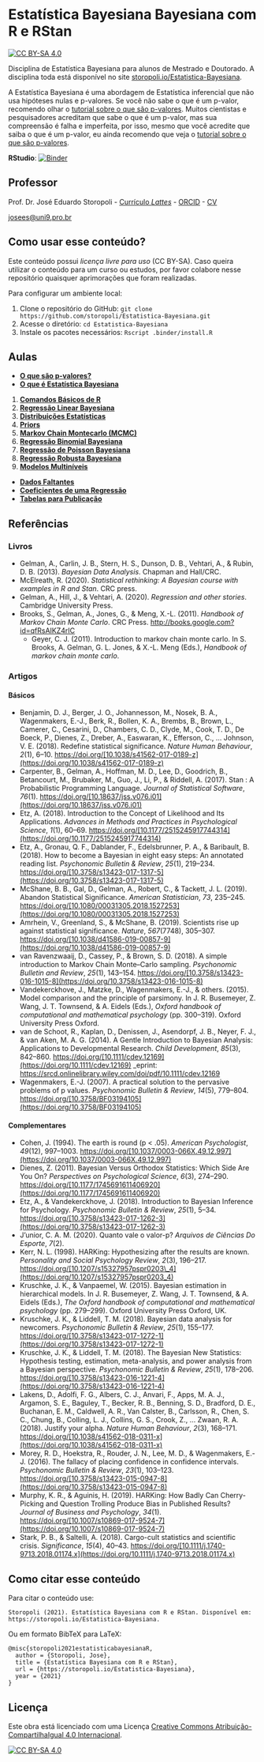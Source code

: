 Estatística Bayesiana Bayesiana com R e RStan
================

[![CC BY-SA
4.0](https://img.shields.io/badge/License-CC%20BY--SA%204.0-lightgrey.svg)](http://creativecommons.org/licenses/by-sa/4.0/)

Disciplina de Estatística Bayesiana para alunos de Mestrado e Doutorado.
A disciplina toda está disponível no site
[storopoli.io/Estatistica-Bayesiana](https://storopoli.io/Estatistica-Bayesiana).

A Estatística Bayesiana é uma abordagem de Estatística inferencial que
não usa hipóteses nulas e p-valores. Se você não sabe o que é um
p-valor, recomendo olhar o [tutorial sobre o que são
p-valores](https://storopoli.io/Estatistica-Bayesiana/pvalores.html).
Muitos cientistas e pesquisadores acreditam que sabe o que é um p-valor,
mas sua compreensão é falha e imperfeita, por isso, mesmo que você
acredite que saiba o que é um p-valor, eu ainda recomendo que veja o
[tutorial sobre o que são
p-valores](https://storopoli.io/Estatistica-Bayesiana/pvalores.html).

**RStudio**:
[![Binder](http://mybinder.org/badge_logo.svg)](http://mybinder.org/v2/gh/storopoli/Estatistica-Bayesiana/master?urlpath=rstudio)

## Professor

Prof. Dr. José Eduardo Storopoli - [Currículo
*Lattes*](http://lattes.cnpq.br/2281909649311607) -
[ORCID](https://orcid.org/0000-0002-0559-5176) -
[CV](https://storopoli.io)

<josees@uni9.pro.br>

## Como usar esse conteúdo?

Este conteúdo possui *licença livre para uso* (CC BY-SA). Caso queira
utilizar o conteúdo para um curso ou estudos, por favor colabore nesse
repositório quaisquer aprimorações que foram realizadas.

Para configurar um ambiente local:

1.  Clone o repositório do GitHub:
    `git clone https://github.com/storopoli/Estatistica-Bayesiana.git`
2.  Acesse o diretório: `cd Estatistica-Bayesiana`
3.  Instale os pacotes necessários: `Rscript .binder/install.R`

## Aulas

-   [**O que são
    p-valores?**](https://storopoli.io/Estatistica-Bayesiana/pvalores.html)
-   [**O que é Estatística
    Bayesiana**](https://storopoli.io/Estatistica-Bayesiana/0-Estatistica-Bayesiana.html)

1.  [**Comandos Básicos de
    R**](https://storopoli.io/Estatistica-Bayesiana/1-Comandos_Basicos.html)
2.  [**Regressão Linear
    Bayesiana**](https://storopoli.io/Estatistica-Bayesiana/2-Regressao_Linear.html)
3.  [**Distribuições
    Estatísticas**](https://storopoli.io/Estatistica-Bayesiana/3-Distribuicoes_Estatisticas.html)
4.  [**Priors**](https://storopoli.io/Estatistica-Bayesiana/4-Priors.html)
5.  [**Markov Chain
    Montecarlo (MCMC)**](https://storopoli.io/Estatistica-Bayesiana/5-MCMC.html)
6.  [**Regressão Binomial
    Bayesiana**](https://storopoli.io/Estatistica-Bayesiana/6-Regressao_Binomial.html)
7.  [**Regressão de Poisson
    Bayesiana**](https://storopoli.io/Estatistica-Bayesiana/7-Regressao_Poisson.html)
8.  [**Regressão Robusta
    Bayesiana**](https://storopoli.io/Estatistica-Bayesiana/8-Regressao_Robusta.html)
9.  [**Modelos
    Multiníveis**](https://storopoli.io/Estatistica-Bayesiana/9-Regressao_Multinivel.html)

-   [**Dados
    Faltantes**](https://storopoli.io/Estatistica-Bayesiana/aux-Dados_Faltantes.html)
-   [**Coeficientes de uma
    Regressão**](https://storopoli.io/Estatistica-Bayesiana/aux-Regressao_Coeficientes.html)
-   [**Tabelas para
    Publicação**](https://storopoli.io/Estatistica-Bayesiana/aux-Tabelas_para_Publicacao.html)

## Referências

### Livros

-   Gelman, A., Carlin, J. B., Stern, H. S., Dunson, D. B., Vehtari, A.,
    & Rubin, D. B. (2013). *Bayesian Data Analysis*. Chapman and
    Hall/CRC.
-   McElreath, R. (2020). *Statistical rethinking: A Bayesian course
    with examples in R and Stan*. CRC press.
-   Gelman, A., Hill, J., & Vehtari, A. (2020). *Regression and other
    stories*. Cambridge University Press.
-   Brooks, S., Gelman, A., Jones, G., & Meng, X.-L. (2011). *Handbook
    of Markov Chain Monte Carlo*. CRC Press.
    <http://books.google.com?id=qfRsAIKZ4rIC>
    -   Geyer, C. J. (2011). Introduction to markov chain monte carlo.
        In S. Brooks, A. Gelman, G. L. Jones, & X.-L. Meng (Eds.),
        *Handbook of markov chain monte carlo*.

### Artigos

#### Básicos

-   Benjamin, D. J., Berger, J. O., Johannesson, M., Nosek, B. A.,
    Wagenmakers, E.-J., Berk, R., Bollen, K. A., Brembs, B., Brown, L.,
    Camerer, C., Cesarini, D., Chambers, C. D., Clyde, M., Cook, T. D.,
    De Boeck, P., Dienes, Z., Dreber, A., Easwaran, K., Efferson, C., …
    Johnson, V. E. (2018). Redefine statistical significance. *Nature
    Human Behaviour*, *2*(1), 6–10.
    https://doi.org/[10.1038/s41562-017-0189-z](https://doi.org/10.1038/s41562-017-0189-z)
-   Carpenter, B., Gelman, A., Hoffman, M. D., Lee, D., Goodrich, B.,
    Betancourt, M., Brubaker, M., Guo, J., Li, P., & Riddell, A. (2017).
    Stan : A Probabilistic Programming Language. *Journal of Statistical
    Software*, *76*(1).
    https://doi.org/[10.18637/jss.v076.i01](https://doi.org/10.18637/jss.v076.i01)
-   Etz, A. (2018). Introduction to the Concept of Likelihood and Its
    Applications. *Advances in Methods and Practices in Psychological
    Science*, *1*(1), 60–69.
    https://doi.org/[10.1177/2515245917744314](https://doi.org/10.1177/2515245917744314)
-   Etz, A., Gronau, Q. F., Dablander, F., Edelsbrunner, P. A., &
    Baribault, B. (2018). How to become a Bayesian in eight easy steps:
    An annotated reading list. *Psychonomic Bulletin & Review*, *25*(1),
    219–234.
    https://doi.org/[10.3758/s13423-017-1317-5](https://doi.org/10.3758/s13423-017-1317-5)
-   McShane, B. B., Gal, D., Gelman, A., Robert, C., & Tackett, J. L.
    (2019). Abandon Statistical Significance. *American Statistician*,
    *73*, 235–245.
    https://doi.org/[10.1080/00031305.2018.1527253](https://doi.org/10.1080/00031305.2018.1527253)
-   Amrhein, V., Greenland, S., & McShane, B. (2019). Scientists rise up
    against statistical significance. *Nature*, *567*(7748), 305–307.
    https://doi.org/[10.1038/d41586-019-00857-9](https://doi.org/10.1038/d41586-019-00857-9)
-   van Ravenzwaaij, D., Cassey, P., & Brown, S. D. (2018). A simple
    introduction to Markov Chain Monte–Carlo sampling. *Psychonomic
    Bulletin and Review*, *25*(1), 143–154.
    https://doi.org/[10.3758/s13423-016-1015-8](https://doi.org/10.3758/s13423-016-1015-8)
-   Vandekerckhove, J., Matzke, D., Wagenmakers, E.-J., & others.
    (2015). Model comparison and the principle of parsimony. In J. R.
    Busemeyer, Z. Wang, J. T. Townsend, & A. Eidels (Eds.), *Oxford
    handbook of computational and mathematical psychology* (pp.
    300–319). Oxford University Press Oxford.
-   van de Schoot, R., Kaplan, D., Denissen, J., Asendorpf, J. B.,
    Neyer, F. J., & van Aken, M. A. G. (2014). A Gentle Introduction to
    Bayesian Analysis: Applications to Developmental Research. *Child
    Development*, *85*(3), 842–860.
    https://doi.org/[10.1111/cdev.12169](https://doi.org/10.1111/cdev.12169)
    <span class="csl-block">\_eprint:
    https://srcd.onlinelibrary.wiley.com/doi/pdf/10.1111/cdev.12169</span>
-   Wagenmakers, E.-J. (2007). A practical solution to the pervasive
    problems of p values. *Psychonomic Bulletin & Review*, *14*(5),
    779–804.
    https://doi.org/[10.3758/BF03194105](https://doi.org/10.3758/BF03194105)

#### Complementares

-   Cohen, J. (1994). The earth is round (p &lt; .05). *American
    Psychologist*, *49*(12), 997–1003.
    https://doi.org/[10.1037/0003-066X.49.12.997](https://doi.org/10.1037/0003-066X.49.12.997)
-   Dienes, Z. (2011). Bayesian Versus Orthodox Statistics: Which Side
    Are You On? *Perspectives on Psychological Science*, *6*(3),
    274–290.
    https://doi.org/[10.1177/1745691611406920](https://doi.org/10.1177/1745691611406920)
-   Etz, A., & Vandekerckhove, J. (2018). Introduction to Bayesian
    Inference for Psychology. *Psychonomic Bulletin & Review*, *25*(1),
    5–34.
    https://doi.org/[10.3758/s13423-017-1262-3](https://doi.org/10.3758/s13423-017-1262-3)
-   J’unior, C. A. M. (2020). Quanto vale o valor-p? *Arquivos de
    Ciências Do Esporte*, *7*(2).
-   Kerr, N. L. (1998). HARKing: Hypothesizing after the results are
    known. *Personality and Social Psychology Review*, *2*(3), 196–217.
    https://doi.org/[10.1207/s15327957pspr0203\_4](https://doi.org/10.1207/s15327957pspr0203_4)
-   Kruschke, J. K., & Vanpaemel, W. (2015). Bayesian estimation in
    hierarchical models. In J. R. Busemeyer, Z. Wang, J. T. Townsend,
    & A. Eidels (Eds.), *The Oxford handbook of computational and
    mathematical psychology* (pp. 279–299). Oxford University Press
    Oxford, UK.
-   Kruschke, J. K., & Liddell, T. M. (2018). Bayesian data analysis for
    newcomers. *Psychonomic Bulletin & Review*, *25*(1), 155–177.
    https://doi.org/[10.3758/s13423-017-1272-1](https://doi.org/10.3758/s13423-017-1272-1)
-   Kruschke, J. K., & Liddell, T. M. (2018). The Bayesian New
    Statistics: Hypothesis testing, estimation, meta-analysis, and power
    analysis from a Bayesian perspective. *Psychonomic Bulletin &
    Review*, *25*(1), 178–206.
    https://doi.org/[10.3758/s13423-016-1221-4](https://doi.org/10.3758/s13423-016-1221-4)
-   Lakens, D., Adolfi, F. G., Albers, C. J., Anvari, F., Apps, M. A.
    J., Argamon, S. E., Baguley, T., Becker, R. B., Benning, S. D.,
    Bradford, D. E., Buchanan, E. M., Caldwell, A. R., Van Calster, B.,
    Carlsson, R., Chen, S. C., Chung, B., Colling, L. J., Collins, G.
    S., Crook, Z., … Zwaan, R. A. (2018). Justify your alpha. *Nature
    Human Behaviour*, *2*(3), 168–171.
    https://doi.org/[10.1038/s41562-018-0311-x](https://doi.org/10.1038/s41562-018-0311-x)
-   Morey, R. D., Hoekstra, R., Rouder, J. N., Lee, M. D., &
    Wagenmakers, E.-J. (2016). <span class="nocase">The fallacy of
    placing confidence in confidence intervals</span>. *Psychonomic
    Bulletin & Review*, *23*(1), 103–123.
    https://doi.org/[10.3758/s13423-015-0947-8](https://doi.org/10.3758/s13423-015-0947-8)
-   Murphy, K. R., & Aguinis, H. (2019). HARKing: How Badly Can
    Cherry-Picking and Question Trolling Produce Bias in Published
    Results? *Journal of Business and Psychology*, *34*(1).
    https://doi.org/[10.1007/s10869-017-9524-7](https://doi.org/10.1007/s10869-017-9524-7)
-   Stark, P. B., & Saltelli, A. (2018). Cargo-cult statistics and
    scientific crisis. *Significance*, *15*(4), 40–43.
    https://doi.org/[10.1111/j.1740-9713.2018.01174.x](https://doi.org/10.1111/j.1740-9713.2018.01174.x)

## Como citar esse conteúdo

Para citar o conteúdo use:

    Storopoli (2021). Estatística Bayesiana com R e RStan. Disponível em: https://storopoli.io/Estatistica-Bayesiana.

Ou em formato BibTeX para LaTeX:

    @misc{storopoli2021estatisticabayesianaR,
      author = {Storopoli, Jose},
      title = {Estatística Bayesiana com R e RStan},
      url = {https://storopoli.io/Estatistica-Bayesiana},
      year = {2021}
    }

## Licença

Este obra está licenciado com uma Licença [Creative Commons
Atribuição-CompartilhaIgual 4.0
Internacional](http://creativecommons.org/licenses/by-sa/4.0/).

[![CC BY-SA
4.0](https://licensebuttons.net/l/by-sa/4.0/88x31.png)](http://creativecommons.org/licenses/by-sa/4.0/)
